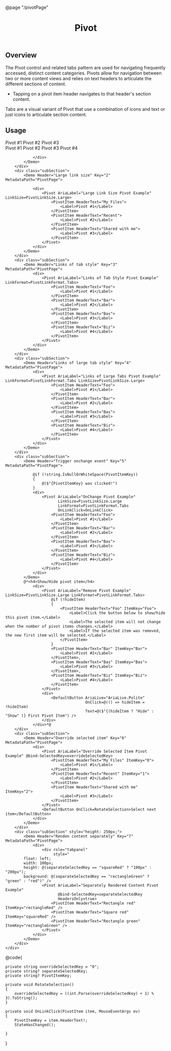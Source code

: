 @page  "/pivotPage"

<header class="root">
    <h1 class="title">Pivot</h1>
</header>
<div class="section" style="transition-delay: 0s;">
    <div id="overview" tabindex="-1">
        <h2 class="subHeading hiddenContent">Overview</h2>
    </div>
    <div class="content">
        <div class="ms-Markdown">
            <p>
                The Pivot control and related tabs pattern are used for navigating frequently accessed, distinct content categories.
                Pivots allow for navigation between two or more content views and relies on text headers to articulate the different sections of content.
            </p>
            <ul>
                <li>Tapping on a pivot item header navigates to that header's section content.</li>
            </ul>
            <p>
                Tabs are a visual variant of Pivot that use a combination of icons and text or just icons to articulate section content.
            </p>
        </div>
    </div>
</div>
<div class="section" style="transition-delay: 0s;">
    <div id="overview" tabindex="-1">
        <h2 class="subHeading">Usage</h2>
    </div>
    <div>
        <div class="subSection">
            <Demo Header="Default Pivot" Key="0" MetadataPath="PivotPage">
                <Pivot AriaLabel="Basic Pivot Example">
                    <PivotItem HeaderText="My Files">
                        <Label Style="margin-top:10px">Pivot #1</Label>
                    </PivotItem>
                    <PivotItem HeaderText="Recent">
                        <Label Style="margin-top:10px">Pivot #2</Label>
                    </PivotItem>
                    <PivotItem HeaderText="Shared with me">
                        <Label Style="margin-top:10px">Pivot #3</Label>
                    </PivotItem>
                </Pivot>
            </Demo>
        </div>
        <div class="subSection">
            <Demo Header="Count nd Icon" Key="1" MetadataPath="PivotPage">
                <div>
                    <Pivot AriaLabel="Count and Icon Pivot Example">
                        <PivotItem HeaderText="My Files" ItemCount="42" IconName="Emoji2">
                            <Label Style="margin-top:10px">Pivot #1</Label>
                        </PivotItem>
                        <PivotItem ItemCount="23" IconName="Recent">
                            <Label Style="margin-top:10px">Pivot #2</Label>
                        </PivotItem>
                        <PivotItem HeaderText="Placeholder" IconName="Globe">
                            <Label Style="margin-top:10px">Pivot #3</Label>
                        </PivotItem>
                        <PivotItem HeaderText="Shared with me" IconName="Ringer" ItemCount="1">
                            <Label Style="margin-top:10px">Pivot #4</Label>
                        </PivotItem>
                    </Pivot>

                </div>
            </Demo>
        </div>
        <div class="subSection">
            <Demo Header="Large link size" Key="2" MetadataPath="PivotPage">

                <div>
                    <Pivot AriaLabel="Large Link Size Pivot Example" LinkSize=PivotLinkSize.Large>
                        <PivotItem HeaderText="My Files">
                            <Label>Pivot #1</Label>
                        </PivotItem>
                        <PivotItem HeaderText="Recent">
                            <Label>Pivot #2</Label>
                        </PivotItem>
                        <PivotItem HeaderText="Shared with me">
                            <Label>Pivot #3</Label>
                        </PivotItem>
                    </Pivot>
                </div>
            </Demo>
        </div>
        <div class="subSection">
            <Demo Header="Links of tab style" Key="3" MetadataPath="PivotPage">
                <div>
                    <Pivot AriaLabel="Links of Tab Style Pivot Example" LinkFormat=PivotLinkFormat.Tabs>
                        <PivotItem HeaderText="Foo">
                            <Label>Pivot #1</Label>
                        </PivotItem>
                        <PivotItem HeaderText="Bar">
                            <Label>Pivot #2</Label>
                        </PivotItem>
                        <PivotItem HeaderText="Bas">
                            <Label>Pivot #3</Label>
                        </PivotItem>
                        <PivotItem HeaderText="Biz">
                            <Label>Pivot #4</Label>
                        </PivotItem>
                    </Pivot>
                </div>
            </Demo>
        </div>
        <div class="subSection">
            <Demo Header="Links of large tab style" Key="4" MetadataPath="PivotPage">
                <div>
                    <Pivot AriaLabel="Links of Large Tabs Pivot Example" LinkFormat=PivotLinkFormat.Tabs LinkSize=PivotLinkSize.Large>
                        <PivotItem HeaderText="Foo">
                            <Label>Pivot #1</Label>
                        </PivotItem>
                        <PivotItem HeaderText="Bar">
                            <Label>Pivot #2</Label>
                        </PivotItem>
                        <PivotItem HeaderText="Bas">
                            <Label>Pivot #3</Label>
                        </PivotItem>
                        <PivotItem HeaderText="Biz">
                            <Label>Pivot #4</Label>
                        </PivotItem>
                    </Pivot>
                </div>
            </Demo>
        </div>
        <div class="subSection">
            <Demo Header="Trigger onchange event" Key="5" MetadataPath="PivotPage">

                @if (!string.IsNullOrWhiteSpace(PivotItemKey))
                {
                    @($"{PivotItemKey} was clicked!")
                }
                <div>
                    <Pivot AriaLabel="OnChange Pivot Example"
                           LinkSize=PivotLinkSize.Large
                           LinkFormat=PivotLinkFormat.Tabs
                           OnLinkClick=OnLinkClick>
                        <PivotItem HeaderText="Foo">
                            <Label>Pivot #1</Label>
                        </PivotItem>
                        <PivotItem HeaderText="Bar">
                            <Label>Pivot #2</Label>
                        </PivotItem>
                        <PivotItem HeaderText="Bas">
                            <Label>Pivot #3</Label>
                        </PivotItem>
                        <PivotItem HeaderText="Biz">
                            <Label>Pivot #4</Label>
                        </PivotItem>
                    </Pivot>
                </div>
            </Demo>
            @*<h4>Show/Hide pivot item</h4>
                <div>
                    <Pivot AriaLabel="Remove Pivot Example" LinkSize=PivotLinkSize.Large LinkFormat=PivotLinkFormat.Tabs>
                        @if (!hideItem)
                        {
                            <PivotItem HeaderText="Foo" ItemKey="Foo">
                                <Label>Click the button below to show/hide this pivot item.</Label>
                                <Label>The selected item will not change when the number of pivot items changes.</Label>
                                <Label>If the selected item was removed, the new first item will be selected.</Label>
                            </PivotItem>
                        }
                        <PivotItem HeaderText="Bar" ItemKey="Bar">
                            <Label>Pivot #2</Label>
                        </PivotItem>,
                        <PivotItem HeaderText="Bas" ItemKey="Bas">
                            <Label>Pivot #3</Label>
                        </PivotItem>,
                        <PivotItem HeaderText="Biz" ItemKey="Biz">
                            <Label>Pivot #4</Label>
                        </PivotItem>
                    </Pivot>
                    <div>
                        <DefaultButton AriaLive="AriaLive.Polite"
                                       OnClick=@(() => hideItem = !hideItem)
                                       Text=@($"{(hideItem ? "Hide" : "Show" )} First Pivot Item") />
                    </div>
                </div>*@
        </div>
        <div class="subSection">
            <Demo Header="Override selected item" Key="6" MetadataPath="PivotPage">
                <div>
                    <Pivot AriaLabel="Override Selected Item Pivot Example" @bind-SelectedKey=overrideSelectedKey>
                        <PivotItem HeaderText="My Files" ItemKey="0">
                            <Label>Pivot #1</Label>
                        </PivotItem>
                        <PivotItem HeaderText="Recent" ItemKey="1">
                            <Label>Pivot #2</Label>
                        </PivotItem>
                        <PivotItem HeaderText="Shared with me" ItemKey="2">
                            <Label>Pivot #3</Label>
                        </PivotItem>
                    </Pivot>
                    <DefaultButton OnClick=RotateSelection>Select next item</DefaultButton>
                </div>
            </Demo>
        </div>
        <div class="subSection" style="height: 250px;">
            <Demo Header="Renden content separately" Key="7" MetadataPath="PivotPage">
                <div>
                    <div role="tabpanel"
                         style="
            float: left;
            width: 100px;
            height: @(separateSelectedKey == "squareRed" ? "100px" : "200px");
            background: @(separateSelectedKey == "rectangleGreen" ? "green" : "red")" />
                    <Pivot AriaLabel="Separately Rendered Content Pivot Example"
                           @bind-SelectedKey=separateSelectedKey
                           HeadersOnly=true>
                        <PivotItem HeaderText="Rectangle red" ItemKey="rectangleRed" />
                        <PivotItem HeaderText="Square red" ItemKey="squareRed" />
                        <PivotItem HeaderText="Rectangle green" ItemKey="rectangleGreen" />
                    </Pivot>
                </div>
            </Demo>
        </div>
    </div>
</div>

@code{

    private string overrideSelectedKey = "0";
    private string? separateSelectedKey;
    private string? PivotItemKey;

    private void RotateSelection()
    {
        overrideSelectedKey = ((int.Parse(overrideSelectedKey) + 1) % 3).ToString();
    }

    private void OnLinkClick(PivotItem item, MouseEventArgs ev)
    {
        PivotItemKey = item.HeaderText!;
        StateHasChanged();

    }
}
